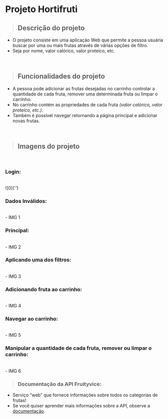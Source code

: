 # Projeto Hortifruti

> ## Descrição do projeto

  - O projeto consiste em uma aplicação Web que permite a pessoa usuária buscar por uma ou mais frutas através de várias opções de filtro.
  - Seja por nome, valor calórico, valor proteico, etc.

<br />

> ## Funcionalidades do projeto
  - A pessoa pode adicionar as frutas desejadas no carrinho controlar a quantidade de cada fruta, remover uma determinada fruta ou limpar o carrinho.
  - No carrinho contém as propriedades de cada fruta *(valor calórico, valor proteico, etc.)*.
  - Também é possível navegar retornando a página principal e adicionar novas frutas.

<br />

> ## Imagens do projeto

<br />

### Login:
<br />
![0]('')

### Dados Inválidos:
<br />
- IMG 1

### Principal:
<br />
- IMG 2

### Aplicando uma dos filtros:
<br />
- IMG 3

### Adicionando fruta ao carrinho:
<br />
- IMG 4

### Navegar ao carrinho:
<br />
- IMG 5

### Manipular a quantidade de cada fruta, remover ou limpar o carrinho:
<br />
- IMG 6


> ### Documentação da API Fruityvice:
- Serviço “web” que fornece informações sobre todos os categorias de frutas!
- Se você quiser aprender mais informações sobre a API, observe a [documentação](https://www.fruityvice.com/doc/index.html).


